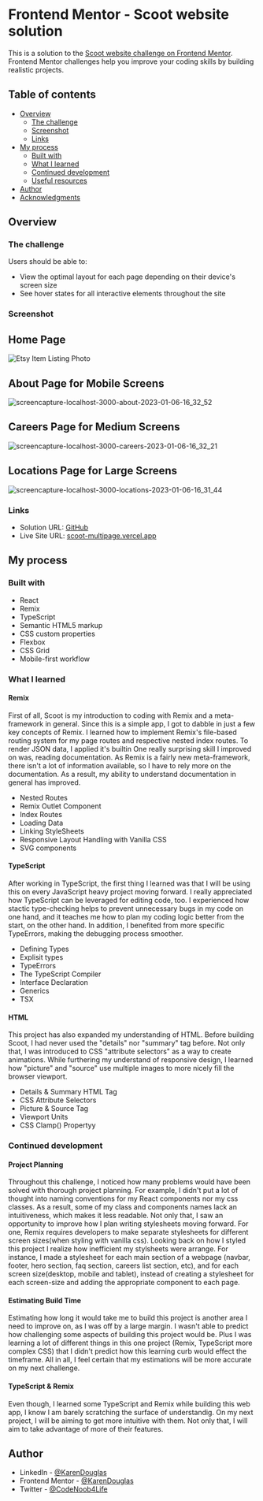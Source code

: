# Frontend Mentor - Scoot website solution

This is a solution to the [Scoot website challenge on Frontend Mentor](https://www.frontendmentor.io/challenges/scoot-multipage-website-N76alNPRJ). Frontend Mentor challenges help you improve your coding skills by building realistic projects. 

## Table of contents

- [Overview](#overview)
  - [The challenge](#the-challenge)
  - [Screenshot](#screenshot)
  - [Links](#links)
- [My process](#my-process)
  - [Built with](#built-with)
  - [What I learned](#what-i-learned)
  - [Continued development](#continued-development)
  - [Useful resources](#useful-resources)
- [Author](#author)
- [Acknowledgments](#acknowledgments)



## Overview

### The challenge

Users should be able to:

- View the optimal layout for each page depending on their device's screen size
- See hover states for all interactive elements throughout the site

### Screenshot
## Home Page
![Etsy Item Listing Photo](https://user-images.githubusercontent.com/79128405/213305855-3d7fb471-93c9-405a-a4c1-41e78f147806.png)

## About Page for Mobile Screens
![screencapture-localhost-3000-about-2023-01-06-16_32_52](https://user-images.githubusercontent.com/79128405/211112346-1ce9e7ec-3057-47af-8c6c-d5ca28971ce0.png)

## Careers Page for Medium Screens
![screencapture-localhost-3000-careers-2023-01-06-16_32_21](https://user-images.githubusercontent.com/79128405/211112410-ebb2bf8e-4b4a-4e7e-bd37-d1dfb0a519d8.png)

## Locations Page for Large Screens
![screencapture-localhost-3000-locations-2023-01-06-16_31_44](https://user-images.githubusercontent.com/79128405/211112520-f4e84d96-9069-4a6f-bd54-9dcff8a7f574.png)


### Links

- Solution URL: [GitHub](https://github.com/KarenDouglas/Scoot-Multipage-Website)
- Live Site URL: [scoot-multipage.vercel.app](https://scoot-multipage.vercel.app/)

## My process

### Built with

- React
- Remix
- TypeScript
- Semantic HTML5 markup
- CSS custom properties
- Flexbox
- CSS Grid
- Mobile-first workflow

### What I learned
 
#### Remix
  First of all, Scoot is my introduction to coding with Remix and a meta-framework in general. Since this is a simple app, I got to dabble in just a few key concepts of Remix. I learned how to implement Remix's file-based routing system for my page routes and respective nested index routes.  To render JSON data, I applied it's builtin  One really surprising skill I improved on was, reading documentation. As Remix is a fairly new meta-framework, there isn't a lot of information available, so I have to rely more on the documentation. As a result, my ability to understand documentation in general has improved.

-  Nested Routes
-  Remix Outlet Component
-  Index Routes 
-  Loading Data
-  Linking StyleSheets
-  Responsive Layout Handling with Vanilla CSS
-  SVG components

#### TypeScript
  After working in TypeScript, the first thing I learned was that I will be using this on every JavaScript heavy project  moving forward. I really appreciated how TypeScript can be leveraged for editing code, too. I experienced how stactic type-checking helps to prevent unnecessary bugs in my code on one hand, and it teaches me how to plan my coding logic better from the start, on the other hand. In addition, I benefited from more specific TypeErrors, making the debugging process smoother.

- Defining Types
- Explisit types
- TypeErrors
- The TypeScript Compiler
- Interface Declaration
- Generics
- TSX

#### HTML
This project has also expanded my understanding of HTML. Before building Scoot, I had never used the "details" nor "summary" tag before. Not only that, I was introduced to CSS "attribute selectors" as a way to create animations. While furthering my understand of responsive design, I learned how "picture" and "source"  use multiple images to more nicely fill the browser viewport.
- Details & Summary HTML Tag
- CSS Attribute Selectors
- Picture & Source Tag
- Viewport Units
- CSS Clamp() Propertyy

### Continued development

#### Project Planning
  Throughout this challenge, I noticed how many problems would have been solved with thorough project planning. For example, I didn't put a lot of thought into naming conventions for my React components nor  my css classes. As a result, some of my class and components names lack an intuitiveness, which makes it less readable. 
  Not only that, I saw an opportunity to improve how I plan writing stylesheets moving forward. For one, Remix requires developers to make separate stylesheets for different screen sizes(when styling with vanilla css). Looking back on how I styled this project I realize how inefficient my stylsheets were arrange. For instance, I made a stylesheet for each main section of a webpage (navbar, footer, hero section, faq section, careers list section, etc), and for each screen size(desktop, mobile and tablet), instead of creating a stylesheet for each screen-size and adding the appropriate component to each page. 

#### Estimating Build Time
   Estimating how long it would take me to build this project is another area I need to improve on, as I was off by a large margin. I wasn't able to predict how challenging some aspects of building this project would be. Plus I was learning a lot of different things in this one project (Remix, TypeScript more complex CSS) that I didn't predict how this learning curb would effect the timeframe. All in all, I feel certain that my estimations will be more accurate on my next challenge.    

#### TypeScript & Remix
  Even though, I learned some TypeScript and Remix while building this web app, I know I am barely scratching the surface of understandig. On my next project, I will be aiming to get more intuitive with them. Not only that, I will aim to take advantage of more of their features.


## Author

- LinkedIn - [@KarenDouglas](https://www.linkedin.com/in/karen-douglas-344974246/)
- Frontend Mentor - [@KarenDouglas](https://www.frontendmentor.io/profile/KarenDouglas)
- Twitter - [@CodeNoob4Life](https://twitter.com/CodeNoob4Life)



